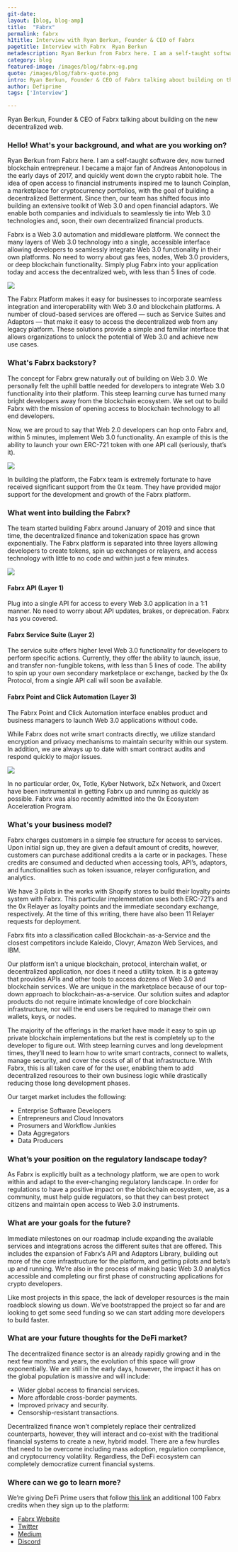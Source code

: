 ```yaml
---
git-date:
layout: [blog, blog-amp]
title:  "Fabrx"
permalink: fabrx
h1title: Interview with Ryan Berkun, Founder & CEO of Fabrx
pagetitle: Interview with Fabrx  Ryan Berkun  
metadescription: Ryan Berkun from Fabrx here. I am a self-taught software dev, now turned blockchain entrepreneur. I became a major fan of Andreas Antonopolous in the early days of 2017, and quickly went down the crypto rabbit hole.
category: blog
featured-image: /images/blog/fabrx-og.png
quote: /images/blog/fabrx-quote.png
intro: Ryan Berkun, Founder & CEO of Fabrx talking about building on the new decentralized web.
author: Defiprime
tags: ['Interview']

---
```

Ryan Berkun, Founder & CEO of Fabrx talking about building on the new decentralized web.

### Hello! What's your background, and what are you working on?

Ryan Berkun from Fabrx here. I am a self-taught software dev, now turned blockchain entrepreneur. I became a major fan of Andreas Antonopolous in the early days of 2017, and quickly went down the crypto rabbit hole. The idea of open access to financial instruments inspired me to launch Coinplan, a marketplace for cryptocurrency portfolios, with the goal of building a decentralized Betterment. Since then, our team has shifted focus into building an extensive toolkit of Web 3.0  and open financial adaptors. We enable both companies and individuals to seamlessly tie into Web 3.0 technologies and, soon, their own decentralized financial products.

Fabrx is a Web 3.0 automation and middleware platform. We connect the many layers of Web 3.0 technology into a single, accessible interface allowing developers to seamlessly integrate Web 3.0 functionality in their own platforms. No need to worry about gas fees, nodes, Web 3.0 providers, or deep blockchain functionality. Simply plug Fabrx into your application today and access the decentralized web, with less than 5 lines of code.

![](/images/blog/fabrx-dash.png)

The Fabrx Platform makes it easy for businesses to incorporate seamless integration and interoperability with Web 3.0 and blockchain platforms. A number of cloud-based services are offered — such as Service Suites and Adaptors — that make it easy to access the decentralized web from any legacy platform. These solutions provide a simple and familiar interface that allows organizations to unlock the potential of Web 3.0 and achieve new use cases.

### What's Fabrx backstory?

The concept for Fabrx grew naturally out of building on Web 3.0. We personally felt the uphill battle needed for developers to integrate Web 3.0 functionality into their platform. This steep learning curve has turned many bright developers away from the blockchain ecosystem. We set out to build Fabrx with the mission of opening access to blockchain technology to all end developers.

Now, we are proud to say that Web 2.0 developers can hop onto Fabrx and, within 5 minutes, implement Web 3.0 functionality. An example of this is the ability to launch your own ERC-721 token with one API call (seriously, that’s it).

![](/images/blog/Tokenization-Engine.png)

In building the platform, the Fabrx team is extremely fortunate to have received significant support from the 0x team. They have provided major support for the development and growth of the Fabrx platform.

### What went into building the Fabrx?

The team started building Fabrx around January of 2019 and since that time, the decentralized finance and tokenization space has grown exponentially. The Fabrx platform is separated into three layers allowing developers to create tokens, spin up exchanges or relayers, and access technology with little to no code and within just a few minutes.

![](/images/blog/exchange-launch.png)

#### Fabrx API (Layer 1)

Plug into a single API for access to every Web 3.0 application in a 1:1 manner. No need to worry about API updates, brakes, or deprecation. Fabrx has you covered.

#### Fabrx Service Suite (Layer 2)

The service suite offers higher level Web 3.0 functionality for developers to perform specific actions. Currently, they offer the ability to launch, issue, and transfer non-fungible tokens, with less than 5 lines of code. The ability to spin up your own secondary marketplace or exchange, backed by the 0x Protocol, from a single API call will soon be available.

#### Fabrx Point and Click Automation (Layer 3)

The Fabrx Point and Click Automation interface enables product and business managers to launch Web 3.0 applications without code.

While Fabrx does not write smart contracts directly, we utilize standard encryption and privacy mechanisms to maintain security within our system. In addition, we are always up to date with smart contract audits and respond quickly to major issues.

![](/images/blog/fabrx-adaptor-lib.png)

In no particular order, 0x, Totle, Kyber Network, bZx Network, and 0xcert have been instrumental in getting Fabrx up and running as quickly as possible. Fabrx was also recently admitted into the 0x Ecosystem Acceleration Program.

### What's your business model?

Fabrx charges customers in a simple fee structure for access to services. Upon initial sign up, they are given a default amount of credits, however, customers can purchase additional credits a la carte or in packages. These credits are consumed and deducted when accessing tools, API’s, adaptors, and functionalities such as token issuance, relayer configuration, and analytics.

We have 3 pilots in the works with Shopify stores to build their loyalty points system with Fabrx. This particular implementation uses both ERC-721’s and the 0x Relayer as loyalty points and the immediate secondary exchange, respectively. At the time of this writing, there have also been 11 Relayer requests for deployment.

Fabrx fits into a classification called Blockchain-as-a-Service and the closest competitors include Kaleido, Clovyr, Amazon Web Services, and IBM.

Our platform isn’t a unique blockchain, protocol, interchain wallet, or decentralized application, nor does it need a utility token. It is a gateway that provides APIs and other tools to access dozens of Web 3.0 and blockchain services. We are unique in the marketplace because of our top-down approach to blockchain-as-a-service. Our solution suites and adaptor products do not require intimate knowledge of core blockchain infrastructure, nor will the end users be required to manage their own wallets, keys, or nodes.

The majority of the offerings in the market have made it easy to spin up private blockchain implementations but the rest is completely up to the developer to figure out.  With steep learning curves and long development times, they’ll need to learn how to write smart contracts, connect to wallets, manage security, and cover the costs of all of that infrastructure.  With Fabrx, this is all taken care of for the user, enabling them to add decentralized resources to their own business logic while drastically reducing those long development phases.

Our target market includes the following:

- Enterprise Software Developers
- Entrepreneurs and Cloud Innovators
- Prosumers and Workflow Junkies
- Data Aggregators
- Data Producers

### What’s your position on the regulatory landscape today?

As Fabrx is explicitly built as a technology platform, we are open to work within and adapt to the ever-changing regulatory landscape. In order for regulations to have a positive impact on the blockchain ecosystem, we, as a community, must help guide regulators, so that they can best protect citizens and maintain open access to Web 3.0 instruments.

### What are your goals for the future?

Immediate milestones on our roadmap include expanding the available services and integrations across the different suites that are offered. This includes the expansion of Fabrx’s API and Adaptors Library, building out more of the core infrastructure for the platform, and getting pilots and beta’s up and running. We’re also in the process of making basic Web 3.0 analytics accessible and completing our first phase of constructing applications for crypto developers.

Like most projects in this space, the lack of developer resources is the main roadblock slowing us down. We’ve bootstrapped the project so far and are looking to get some seed funding so we can start adding more developers to build faster.

### What are your future thoughts for the DeFi market?

The decentralized finance sector is an already rapidly growing and in the next few months and years, the evolution of this space will grow exponentially. We are still in the early days, however, the impact it has on the global population is massive and will include:

- Wider global access to financial services.
- More affordable cross-border payments.
- Improved privacy and security.
- Censorship-resistant transactions.

Decentralized finance won’t completely replace their centralized counterparts, however, they will interact and co-exist with the traditional financial systems to create a new, hybrid model. There are a few hurdles that need to be overcome including mass adoption, regulation compliance, and cryptocurrency volatility. Regardless, the DeFi ecosystem can completely democratize current financial systems.

### Where can we go to learn more?

We’re giving DeFi Prime users that follow [this link](https://dash.fabrx.io/partner-program/defiprime) an additional 100 Fabrx credits when they sign up to the platform:

- [Fabrx Website](https://www.fabrx.io/)
- [Twitter](https://twitter.com/FabrxBlockchain)
- [Medium](https://medium.com/fabrx-blockchain)
- [Discord](https://discordapp.com/invite/anT7JYX)

